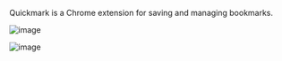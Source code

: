 Quickmark is a Chrome extension for saving and managing bookmarks. 

![image](https://github.com/user-attachments/assets/69470aed-95bb-4b12-8afa-8923fd6a37f1)

![image](https://github.com/user-attachments/assets/f40e2048-05ea-476c-b892-4f8a941d3256)

